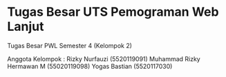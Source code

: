 # Tugas Besar UTS Pemograman Web Lanjut
Tugas Besar PWL Semester 4 (Kelompok 2)

Anggota Kelompok :
Rizky Nurfauzi (5520119091)
Muhammad Rizky Hermawan M (55020119098)
Yogas Bastian (5520117030)
